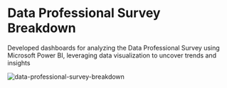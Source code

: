 # Data Professional Survey Breakdown

Developed dashboards for analyzing the Data Professional Survey using Microsoft Power BI, leveraging data visualization to uncover trends and insights


![data-professional-survey-breakdown](https://github.com/user-attachments/assets/83b1d548-ae03-421f-b29c-d851fb198134)
